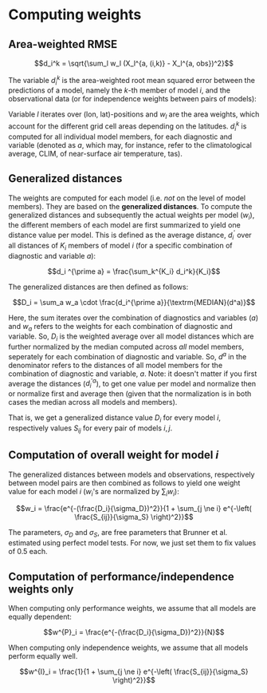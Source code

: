 # Computing weights

## Area-weighted RMSE

```math
d_i^k = \sqrt{\sum_l w_l (X_l^{a, (i,k)} - X_l^{a, obs})^2}
```

The variable $d_i^k$ is the area-weighted root mean squared error between the predictions of a model, namely the $k$-th member of model $i$, and the observational data (or for independence weights between pairs of models):

Variable $l$ iterates over (lon, lat)-positions and $w_l$ are the area weights, which account for the different grid cell areas depending on the latitudes.
$d_i^k$ is computed for all individual model members, for each diagnostic and variable (denoted as *a*, which may, for instance, refer to the climatological average, CLIM, of near-surface air temperature, tas).


## Generalized distances

The weights are computed for each model (i.e. *not* on the level of model members). They are based on the **generalized distances**. 
To compute the generalized distances and subsequently the actual weights per model ($w_i$), the different members of each model are first summarized to yield one distance value per model. This is defined as the average distance, $d^\prime_i$ over all distances of $K_i$ members of model $i$ (for a specific combination of diagnostic and variable $a$): 

```math
d_i ^{\prime a} = \frac{\sum_k^{K_i} d_i^k}{K_i}
```

The generalized distances are then defined as follows:

```math
D_i = \sum_a w_a \cdot \frac{d_i^{\prime a}}{\textrm{MEDIAN}(d^a)}
```

Here, the sum iterates over the combination of diagnostics and variables ($a$) and $w_a$ refers to the weights for each combination of diagnostic and variable.
So, $D_i$ is the weighted average over all model distances which are further normalized by the median computed across *all* model members, seperately for each combination of diagnostic and variable. So, $d^a$ in the denominator refers to the distances of all model members for the combination of diagnostic and variable, $a$. 
Note: it doesn't matter if you first average the distances ($d^{\prime a}_i$), to get one value per model and normalize then or normalize first and average then (given that the normalization is in both cases the median across all models and members).

That is, we get a generalized distance value $D_i$ for every model $i$, respectively values $S_{ij}$ for every pair of models $i,j$.

## Computation of overall weight for model $i$

The generalized distances between models and observations, respectively between model pairs are then combined as follows to yield one weight value for each model $i$ ($w_i$'s are normalized by $\sum_i w_i$):

```math
w_i = \frac{e^{-(\frac{D_i}{\sigma_D})^2}}{1 + \sum_{j \ne i} e^{-\left( \frac{S_{ij}}{\sigma_S} \right)^2}}
```

The parameters, $\sigma_D$ and $\sigma_S$, are free parameters that Brunner et al. estimated using perfect model tests. For now, we just set them to fix values of 0.5 each.

## Computation of performance/independence weights only

When computing only performance weights, we assume that all models are equally dependent:

```math
w^{P}_i = \frac{e^{-(\frac{D_i}{\sigma_D})^2}}{N}
```

When computing only independence weights, we assume that all models perform equally well.

```math
w^{I}_i = \frac{1}{1 + \sum_{j \ne i} e^{-\left( \frac{S_{ij}}{\sigma_S} \right)^2}}
```

